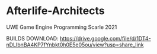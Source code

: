 # Afterlife-Architects
UWE Game Engine Programming Scarle 2021

BUILDS DOWNLOAD: https://drive.google.com/file/d/1DT4-nDLIbnBA4KP7fYnbkt0h0E5e05ou/view?usp=share_link
